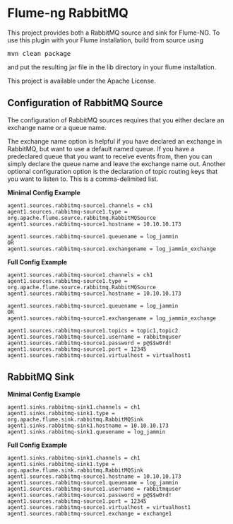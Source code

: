 <!--
 Licensed to the Apache Software Foundation (ASF) under one
 or more contributor license agreements.  See the NOTICE file
 distributed with this work for additional information
 regarding copyright ownership.  The ASF licenses this file
 to you under the Apache License, Version 2.0 (the
 "License"); you may not use this file except in compliance
 with the License.  You may obtain a copy of the License at

  http://www.apache.org/licenses/LICENSE-2.0

 Unless required by applicable law or agreed to in writing,
 software distributed under the License is distributed on an
 "AS IS" BASIS, WITHOUT WARRANTIES OR CONDITIONS OF ANY
 KIND, either express or implied.  See the License for the
 specific language governing permissions and limitations
 under the License.
-->

Flume-ng RabbitMQ
========

This project provides both a RabbitMQ source and sink for Flume-NG.  To use this plugin with your Flume installation, build from source using

<pre>mvn clean package</pre>

and put the resulting jar file in the lib directory in your flume installation.

This project is available under the Apache License.  

Configuration of RabbitMQ Source
------
The configuration of RabbitMQ sources requires that you either declare an exchange name or a queue name.

The exchange name option is helpful if you have declared an exchange in RabbitMQ, but want to use a
default named queue.  If you have a predeclared queue that you want to receive events from, then you can simply declare
the queue name and leave the exchange name out.  Another optional configuration option is the declaration of
topic routing keys that you want to listen to.  This is a comma-delimited list.

**Minimal Config Example**

	agent1.sources.rabbitmq-source1.channels = ch1  
	agent1.sources.rabbitmq-source1.type = org.apache.flume.source.rabbitmq.RabbitMQSource  
	agent1.sources.rabbitmq-source1.hostname = 10.10.10.173  
	
	agent1.sources.rabbitmq-source1.queuename = log_jammin 
	OR
	agent1.sources.rabbitmq-source1.exchangename = log_jammin_exchange

**Full Config Example**

	agent1.sources.rabbitmq-source1.channels = ch1  
	agent1.sources.rabbitmq-source1.type = org.apache.flume.source.rabbitmq.RabbitMQSource  
	agent1.sources.rabbitmq-source1.hostname = 10.10.10.173  
	
	agent1.sources.rabbitmq-source1.queuename = log_jammin
	OR
	agent1.sources.rabbitmq-source1.exchangename = log_jammin_exchange
	
	agent1.sources.rabbitmq-source1.topics = topic1,topic2
	agent1.sources.rabbitmq-source1.username = rabbitmquser
	agent1.sources.rabbitmq-source1.password = p@$$w0rd!
	agent1.sources.rabbitmq-source1.port = 12345
	agent1.sources.rabbitmq-source1.virtualhost = virtualhost1

RabbitMQ Sink
------
**Minimal Config Example**

	agent1.sinks.rabbitmq-sink1.channels = ch1  
	agent1.sinks.rabbitmq-sink1.type = org.apache.flume.sink.rabbitmq.RabbitMQSink  
	agent1.sinks.rabbitmq-sink1.hostname = 10.10.10.173  
	agent1.sinks.rabbitmq-sink1.queuename = log_jammin

**Full Config Example**

	agent1.sinks.rabbitmq-sink1.channels = ch1  
	agent1.sinks.rabbitmq-sink1.type = org.apache.flume.sink.rabbitmq.RabbitMQSink  
	agent1.sources.rabbitmq-source1.hostname = 10.10.10.173  
	agent1.sources.rabbitmq-source1.queuename = log_jammin
	agent1.sources.rabbitmq-source1.username = rabbitmquser
	agent1.sources.rabbitmq-source1.password = p@$$w0rd!
	agent1.sources.rabbitmq-source1.port = 12345
	agent1.sources.rabbitmq-source1.virtualhost = virtualhost1
	agent1.sources.rabbitmq-source1.exchange = exchange1
